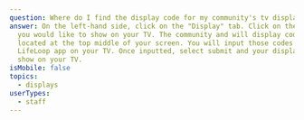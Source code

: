 ```yaml
---
question: Where do I find the display code for my community's tv display?
answer: On the left-hand side, click on the "Display" tab. Click on the display
  you would like to show on your TV. The community and will display code are
  located at the top middle of your screen. You will input those codes into the
  LifeLoop app on your TV. Once inputted, select submit and your display will
  show on your TV.
isMobile: false
topics:
  - displays
userTypes:
  - staff
---
```

